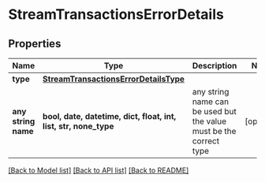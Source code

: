 # StreamTransactionsErrorDetails


## Properties
Name | Type | Description | Notes
------------ | ------------- | ------------- | -------------
**type** | [**StreamTransactionsErrorDetailsType**](StreamTransactionsErrorDetailsType.md) |  | 
**any string name** | **bool, date, datetime, dict, float, int, list, str, none_type** | any string name can be used but the value must be the correct type | [optional]

[[Back to Model list]](../README.md#documentation-for-models) [[Back to API list]](../README.md#documentation-for-api-endpoints) [[Back to README]](../README.md)


